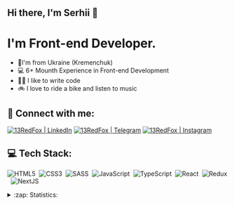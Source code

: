 ## Hi there, I'm Serhii 👋

# I'm Front-end Developer.

- 📍I'm from Ukraine (Kremenchuk)
- 💻 6+ Mounth Experience in Front-end Development
- 🧑‍💻 I like to write code
- 🚲 I love to ride a bike and listen to music

## 🤝 Connect with me:

[<img alt="13RedFox | LinkedIn" src="https://img.shields.io/badge/LinkedIn-1a5ad9.svg?&style=for-for-the-badge&logo=linkedin&logoColor=fff" />][linkedin]
[<img alt="13RedFox | Telegram" src="https://img.shields.io/badge/Instagram-e88274.svg?&style=for-for-the-badge&logo=Instagram&logoColor=fff" />][telegram]
[<img alt="13RedFox | Instagram" src="https://img.shields.io/badge/Telegram-4b81eb.svg?&style=for-for-the-badge&logo=telegram&logoColor=fff" />][instagram]

## 💻 Tech Stack:

<img alt="HTML5" src="https://img.shields.io/badge/HTML5-5aabe8.svg?&style=for-the-badge&logo=html5&logoColor=fff&logoWidth=20&labelColor=AC1F21" />&nbsp;
<img alt="CSS3" src="https://img.shields.io/badge/CSS3-5aabe8.svg?&style=for-the-badge&logo=CSS3&logoColor=fff&logoWidth=20&labelColor=AC1F21" />&nbsp;
<img alt="SASS" src="https://img.shields.io/badge/SCSS-5aabe8.svg?&style=for-the-badge&logo=SASS&logoColor=fff&logoWidth=20&labelColor=AC1F21" />&nbsp;
<img alt="JavaScript" src="https://img.shields.io/badge/JavaScript-5aabe8.svg?&style=for-the-badge&logo=javascript&logoColor=fff&logoWidth=20&labelColor=AC1F21" />&nbsp;
<img alt="TypeScript" src="https://img.shields.io/badge/TypeScript-5aabe8.svg?&style=for-the-badge&logo=TypeScript&logoColor=fff&logoWidth=20&labelColor=AC1F21" />&nbsp;
<img alt="React" src="https://img.shields.io/badge/React-5aabe8.svg?&style=for-the-badge&logo=react&logoColor=fff&logoWidth=20&labelColor=AC1F21" />&nbsp;
<img alt="Redux" src="https://img.shields.io/badge/Redux-5aabe8.svg?&style=for-the-badge&logo=redux&logoColor=fff&logoWidth=20&labelColor=AC1F21" />&nbsp;
<img alt="NextJS" src="https://img.shields.io/badge/Next JS-5aabe8.svg?&style=for-the-badge&logo=next.js&logoColor=fff&logoWidth=20&labelColor=AC1F21" />&nbsp;

<details>
<summary>:zap: Statistics:</summary>

<img  align="left"  alt="codeSTACKr's GitHub Stats"  src="https://github-readme-stats.vercel.app/api/top-langs/?username=13redfox&langs_count=8&layout=compact"  />

<br  />

<img  align="left"  alt="codeSTACKr's GitHub Stats"  src="https://github-readme-stats.vercel.app/api?username=13redfox&show_icons=true"  />

</details>

<!--

**13RedFox/13RedFox** is a ✨ _special_ ✨ repository because its `README.md` (this file) appears on your GitHub profile.



Here are some ideas to get you started:



- 🔭 I’m currently working on ...

- 🌱 I’m currently learning ...

- 👯 I’m looking to collaborate on ...

- 🤔 I’m looking for help with ...

- 💬 Ask me about ...

- 📫 How to reach me: ...

- 😄 Pronouns: ...

- ⚡ Fun fact: ...

-->

[linkedin]: https://www.linkedin.com/in/13redfox/
[telegram]: https://t.me/gtCunningFox
[instagram]: https://www.instagram.com/gtcunningfox
